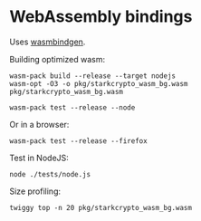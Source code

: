 # WebAssembly bindings


[pack]: https://rustwasm.github.io/wasm-pack/book/

Uses [wasmbindgen][bindgen].

[bindgen]: https://rustwasm.github.io/docs/wasm-bindgen/introduction.html

Building optimized wasm:

```
wasm-pack build --release --target nodejs
wasm-opt -O3 -o pkg/starkcrypto_wasm_bg.wasm pkg/starkcrypto_wasm_bg.wasm
```

```
wasm-pack test --release --node
```

Or in a browser:

```
wasm-pack test --release --firefox
```

Test in NodeJS:

```
node ./tests/node.js
```

Size profiling:

```
twiggy top -n 20 pkg/starkcrypto_wasm_bg.wasm
```
